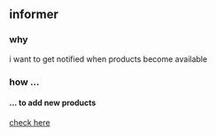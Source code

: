 ## informer

### why
i want to get notified when products become available

### how ...
#### ... to add new products
[check here](https://github.com/smthnspcl/informer/blob/master/libs/amazon.py#L78) 